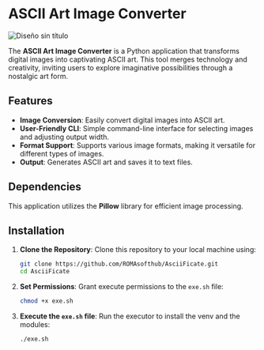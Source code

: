 # ASCII Art Image Converter

![Diseño sin título](https://github.com/user-attachments/assets/b184d51a-f035-42c3-a6fb-be68742ec0c9)

The **ASCII Art Image Converter** is a Python application that transforms digital images into captivating ASCII art. This tool merges technology and creativity, inviting users to explore imaginative possibilities through a nostalgic art form.

## Features

- **Image Conversion**: Easily convert digital images into ASCII art.
- **User-Friendly CLI**: Simple command-line interface for selecting images and adjusting output width.
- **Format Support**: Supports various image formats, making it versatile for different types of images.
- **Output**: Generates ASCII art and saves it to text files.

## Dependencies

This application utilizes the **Pillow** library for efficient image processing.

## Installation

1. **Clone the Repository**: Clone this repository to your local machine using:
   ```bash
   git clone https://github.com/ROMAsofthub/AsciiFicate.git
   cd AsciiFicate

3. **Set Permissions**: Grant execute permissions to the `exe.sh` file:
   ```bash
   chmod +x exe.sh
   
4. **Execute the `exe.sh` file**: Run the executor to install the venv and the modules:
   ```bash
   ./exe.sh
   
